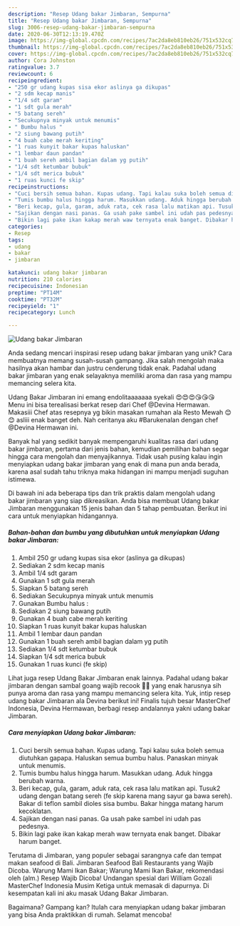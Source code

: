 ```yaml
---
description: "Resep Udang bakar Jimbaran, Sempurna"
title: "Resep Udang bakar Jimbaran, Sempurna"
slug: 3006-resep-udang-bakar-jimbaran-sempurna
date: 2020-06-30T12:13:19.470Z
image: https://img-global.cpcdn.com/recipes/7ac2da8eb810eb26/751x532cq70/udang-bakar-jimbaran-foto-resep-utama.jpg
thumbnail: https://img-global.cpcdn.com/recipes/7ac2da8eb810eb26/751x532cq70/udang-bakar-jimbaran-foto-resep-utama.jpg
cover: https://img-global.cpcdn.com/recipes/7ac2da8eb810eb26/751x532cq70/udang-bakar-jimbaran-foto-resep-utama.jpg
author: Cora Johnston
ratingvalue: 3.7
reviewcount: 6
recipeingredient:
- "250 gr udang kupas sisa ekor aslinya ga dikupas"
- "2 sdm kecap manis"
- "1/4 sdt garam"
- "1 sdt gula merah"
- "5 batang sereh"
- "Secukupnya minyak untuk menumis"
- " Bumbu halus "
- "2 siung bawang putih"
- "4 buah cabe merah keriting"
- "1 ruas kunyit bakar kupas haluskan"
- "1 lembar daun pandan"
- "1 buah sereh ambil bagian dalam yg putih"
- "1/4 sdt ketumbar bubuk"
- "1/4 sdt merica bubuk"
- "1 ruas kunci fe skip"
recipeinstructions:
- "Cuci bersih semua bahan. Kupas udang. Tapi kalau suka boleh semua diutuhkan gapapa. Haluskan semua bumbu halus. Panaskan minyak untuk menumis."
- "Tumis bumbu halus hingga harum. Masukkan udang. Aduk hingga berubah warna."
- "Beri kecap, gula, garam, aduk rata, cek rasa lalu matikan api. Tusuk2 udang dengan batang sereh (fe skip karena mang sayur ga bawa sereh). Bakar di teflon sambil dioles sisa bumbu. Bakar hingga matang harum kecoklatan."
- "Sajikan dengan nasi panas. Ga usah pake sambel ini udah pas pedesnya."
- "Bikin lagi pake ikan kakap merah waw ternyata enak banget. Dibakar harum banget."
categories:
- Resep
tags:
- udang
- bakar
- jimbaran

katakunci: udang bakar jimbaran 
nutrition: 210 calories
recipecuisine: Indonesian
preptime: "PT14M"
cooktime: "PT32M"
recipeyield: "1"
recipecategory: Lunch

---
```



![Udang bakar Jimbaran](https://img-global.cpcdn.com/recipes/7ac2da8eb810eb26/751x532cq70/udang-bakar-jimbaran-foto-resep-utama.jpg)

Anda sedang mencari inspirasi resep udang bakar jimbaran yang unik? Cara membuatnya memang susah-susah gampang. Jika salah mengolah maka hasilnya akan hambar dan justru cenderung tidak enak. Padahal udang bakar jimbaran yang enak selayaknya memiliki aroma dan rasa yang mampu memancing selera kita.

Udang Bakar Jimbaran ini emang endolitaaaaaaa syekali 😍😍😍😘😘😘 Menu ini bisa terealisasi berkat resep dari Chef @Devina Hermawan. Makasiii Chef atas resepnya yg bikin masakan rumahan ala Resto Mewah 😊😊 asliii enak banget deh. Nah ceritanya aku #Barukenalan dengan chef @Devina Hermawan ini.

Banyak hal yang sedikit banyak mempengaruhi kualitas rasa dari udang bakar jimbaran, pertama dari jenis bahan, kemudian pemilihan bahan segar hingga cara mengolah dan menyajikannya. Tidak usah pusing kalau ingin menyiapkan udang bakar jimbaran yang enak di mana pun anda berada, karena asal sudah tahu triknya maka hidangan ini mampu menjadi suguhan istimewa.


Di bawah ini ada beberapa tips dan trik praktis dalam mengolah udang bakar jimbaran yang siap dikreasikan. Anda bisa membuat Udang bakar Jimbaran menggunakan 15 jenis bahan dan 5 tahap pembuatan. Berikut ini cara untuk menyiapkan hidangannya.

<!--inarticleads1-->

##### Bahan-bahan dan bumbu yang dibutuhkan untuk menyiapkan Udang bakar Jimbaran:

1. Ambil 250 gr udang kupas sisa ekor (aslinya ga dikupas)
1. Sediakan 2 sdm kecap manis
1. Ambil 1/4 sdt garam
1. Gunakan 1 sdt gula merah
1. Siapkan 5 batang sereh
1. Sediakan Secukupnya minyak untuk menumis
1. Gunakan  Bumbu halus :
1. Sediakan 2 siung bawang putih
1. Gunakan 4 buah cabe merah keriting
1. Siapkan 1 ruas kunyit bakar kupas haluskan
1. Ambil 1 lembar daun pandan
1. Gunakan 1 buah sereh ambil bagian dalam yg putih
1. Sediakan 1/4 sdt ketumbar bubuk
1. Siapkan 1/4 sdt merica bubuk
1. Gunakan 1 ruas kunci (fe skip)


Lihat juga resep Udang Bakar Jimbaran enak lainnya. Padahal udang bakar jimbaran dengan sambal goang wajib recook 👍🏻 yang enak harusnya sih punya aroma dan rasa yang mampu memancing selera kita. Yuk, intip resep udang bakar Jimbaran ala Devina berikut ini! Finalis tujuh besar MasterChef Indonesia, Devina Hermawan, berbagi resep andalannya yakni udang bakar Jimbaran. 

<!--inarticleads2-->

##### Cara menyiapkan Udang bakar Jimbaran:

1. Cuci bersih semua bahan. Kupas udang. Tapi kalau suka boleh semua diutuhkan gapapa. Haluskan semua bumbu halus. Panaskan minyak untuk menumis.
1. Tumis bumbu halus hingga harum. Masukkan udang. Aduk hingga berubah warna.
1. Beri kecap, gula, garam, aduk rata, cek rasa lalu matikan api. Tusuk2 udang dengan batang sereh (fe skip karena mang sayur ga bawa sereh). Bakar di teflon sambil dioles sisa bumbu. Bakar hingga matang harum kecoklatan.
1. Sajikan dengan nasi panas. Ga usah pake sambel ini udah pas pedesnya.
1. Bikin lagi pake ikan kakap merah waw ternyata enak banget. Dibakar harum banget.


Terutama di Jimbaran, yang populer sebagai sarangnya cafe dan tempat makan seafood di Bali. Jimbaran Seafood Bali Restaurants yang Wajib Dicoba. Warung Mami Ikan Bakar; Warung Mami Ikan Bakar, rekomendasi oleh (alm.) Resep Wajib Dicoba! Undangan spesial dari William Gozali MasterChef Indonesia Musim Ketiga untuk memasak di dapurnya. Di kesempatan kali ini aku masak Udang Bakar Jimbaran. 

Bagaimana? Gampang kan? Itulah cara menyiapkan udang bakar jimbaran yang bisa Anda praktikkan di rumah. Selamat mencoba!
